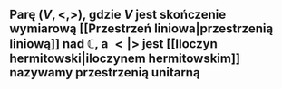 ## Parę $(V, <,>)$, gdzie $V$ jest skończenie wymiarową [[Przestrzeń liniowa|przestrzenią liniową]] nad $\mathbb{C}$, a $<|>$ jest [[Iloczyn hermitowski|iloczynem hermitowskim]] nazywamy **przestrzenią unitarną**